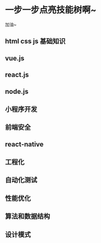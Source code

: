 # 一步一步点亮技能树啊~
加油~

## html css js 基础知识

## vue.js
## react.js
## node.js
## 小程序开发
## 前端安全
## react-native
## 工程化
## 自动化测试
## 性能优化
## 算法和数据结构
## 设计模式

